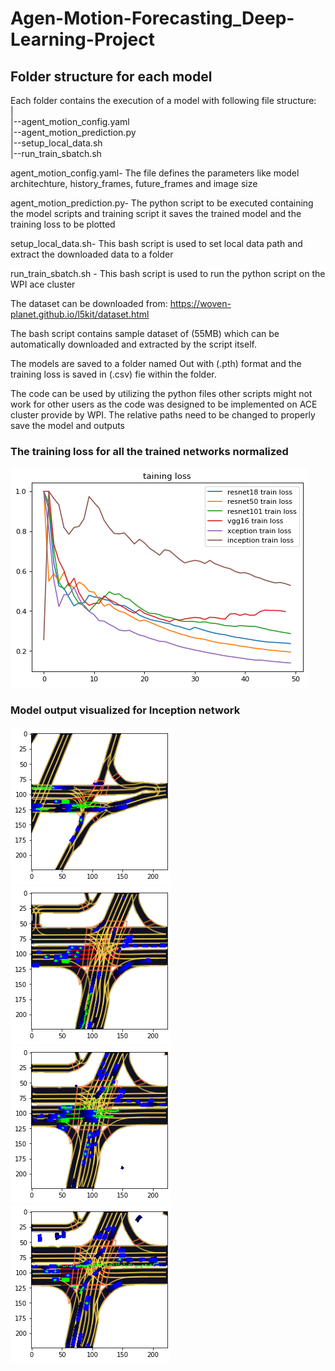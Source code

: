# Agen-Motion-Forecasting_Deep-Learning-Project

## Folder structure for each model
Each folder contains the execution of a model with following file structure:  
|  
|--agent_motion_config.yaml  
|--agent_motion_prediction.py  
|--setup_local_data.sh  
|--run_train_sbatch.sh  
    
    
agent_motion_config.yaml- The file defines the parameters like model architechture, history_frames, future_frames and image size 

agent_motion_prediction.py- The python script to be executed containing the model scripts and training script it saves the trained model and the training loss to be plotted

setup_local_data.sh- This bash script is used to set local data path and extract the downloaded data to a folder

run_train_sbatch.sh -  This bash script is used to run the python script on the WPI ace cluster

The dataset can be downloaded from: https://woven-planet.github.io/l5kit/dataset.html
 
The bash script contains sample dataset of (55MB) which can be automatically downloaded and extracted by the script itself.

The models are saved to a folder named Out with (.pth) format and the training loss is saved in (.csv) fie within the folder.

The code can be used by utilizing the python files other scripts might not work for other users as the code was designed to be implemented on ACE cluster provide by WPI. The relative paths need to be changed to properly save the model and outputs

<!-- ![Training loss](assets/training_loss for all networks normalized.png?raw=true "Training loss for all networks normalized" ) -->
<!-- <img src="https://github.com/tanmay-dhasade/Agen-Motion-Forecasting_Deep-Learning-Project/tree/main/assets/training_loss for all networks normalized.png?raw=true" alt="Alt text" title="Training loss for model">
 -->
 ### The training loss for all the trained networks normalized 
 ![alt text](https://github.com/tanmay-dhasade/Agen-Motion-Forecasting_Deep-Learning-Project/blob/main/assets/trainig_loss_for_all_networks_normalized.png)

### Model output visualized for Inception network
![alt text](https://github.com/tanmay-dhasade/Agen-Motion-Forecasting_Deep-Learning-Project/blob/main/assets/inception.png)
![alt text](https://github.com/tanmay-dhasade/Agen-Motion-Forecasting_Deep-Learning-Project/blob/main/assets/inception1.png)
![alt text](https://github.com/tanmay-dhasade/Agen-Motion-Forecasting_Deep-Learning-Project/blob/main/assets/inception2.png)
![alt text](https://github.com/tanmay-dhasade/Agen-Motion-Forecasting_Deep-Learning-Project/blob/main/assets/inception3.png)
